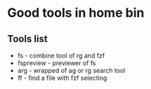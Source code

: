 # Good tools in home bin

## Tools list
* fs - combine tool of rg and fzf
* fspreview - previewer of fs
* arg - wrapped of ag or rg search tool
* ff - find a file with fzf selecting
